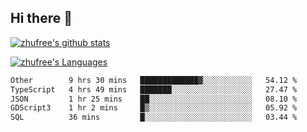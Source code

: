 ## Hi there 👋
[![zhufree's github stats](https://github-readme-stats.vercel.app/api?username=zhufree&show_icons=true&count_private=true)](https://github.com/anuraghazra/github-readme-stats)

[![zhufree's Languages](https://github-readme-stats.vercel.app/api/top-langs/?username=zhufree&layout=compact&langs_count=10)](https://github.com/anuraghazra/github-readme-stats)
<!--START_SECTION:waka-->

```txt
Other        9 hrs 30 mins   █████████████▓░░░░░░░░░░░   54.12 %
TypeScript   4 hrs 49 mins   ███████░░░░░░░░░░░░░░░░░░   27.47 %
JSON         1 hr 25 mins    ██░░░░░░░░░░░░░░░░░░░░░░░   08.10 %
GDScript3    1 hr 2 mins     █▒░░░░░░░░░░░░░░░░░░░░░░░   05.92 %
SQL          36 mins         █░░░░░░░░░░░░░░░░░░░░░░░░   03.44 %
```

<!--END_SECTION:waka-->

<!--
**zhufree/zhufree** is a ✨ _special_ ✨ repository because its `README.md` (this file) appears on your GitHub profile.

Here are some ideas to get you started:

- 🔭 I’m currently working on ...
- 🌱 I’m currently learning ...
- 👯 I’m looking to collaborate on ...
- 🤔 I’m looking for help with ...
- 💬 Ask me about ...
- 📫 How to reach me: ...
- 😄 Pronouns: ...
- ⚡ Fun fact: ...
-->
